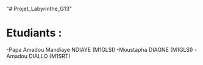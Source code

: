 "# Projet_Labyrinthe_G13" 
# Etudiants : 
-Papa Amadou Mandiaye NDIAYE (M1GLSI) 
-Moustapha DIAGNE (M1GLSI) 
-Amadou DIALLO (M1SRT) 
